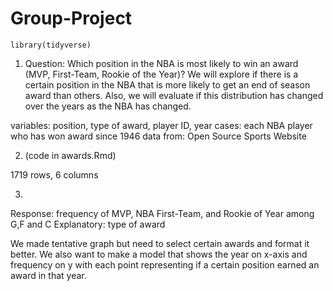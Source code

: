 # Group-Project

``` {r install}
library(tidyverse)
```


1) Question: Which position in the NBA is most likely to win an award (MVP, First-Team, Rookie of the Year)?
We will explore if there is a certain position in the NBA that is more likely to get an end of season award than others. Also, we will evaluate if this distribution has changed over the years as the NBA has changed. 

variables: position, type of award, player ID, year
cases: each NBA player who has won award since 1946
data from: Open Source Sports Website

2) (code in awards.Rmd)

1719 rows, 6 columns


3)
Response: frequency of MVP, NBA First-Team, and Rookie of Year among G,F and C
Explanatory: type of award

We made tentative graph but need to select certain awards and format it better. We also want to make a model that shows the year on x-axis and frequency on y with each point representing if a certain position earned an award in that year. 